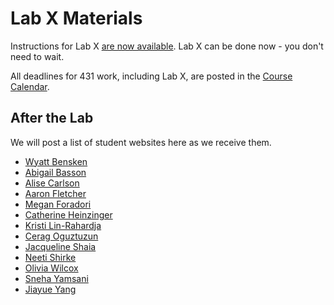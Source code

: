 # Lab X Materials

Instructions for Lab X [are now available](https://github.com/THOMASELOVE/431-2021/blob/main/labs/labX/labX.md). Lab X can be done now - you don't need to wait.

All deadlines for 431 work, including Lab X, are posted in the [Course Calendar](https://thomaselove.github.io/431/calendar.html).

## After the Lab

We will post a list of student websites here as we receive them.

- [Wyatt Bensken](https://wyattbensken.com/)
- [Abigail Basson](https://www.abigailbasson.me/)
- [Alise Carlson](https://carlsoak.wixsite.com/alisecarlsonmd)
- [Aaron Fletcher](https://afletcher80.wixsite.com/website-1)
- [Megan Foradori](https://sites.google.com/case.edu/foradorima/home)
- [Catherine Heinzinger](https://drheinzinger.com/)
- [Kristi Lin-Rahardja](https://kristilinr.netlify.app/)
- [Cerag Oguztuzun](https://ceragoguztuzun.github.io/)
- [Jacqueline Shaia](https://www.jacquelensphd.com/)
- [Neeti Shirke](https://neetishirke.wordpress.com/)
- [Olivia Wilcox](https://www.olivia-wilcox.com/)
- [Sneha Yamsani](https://sneha-yamsani.owlstown.net/)
- [Jiayue Yang](https://jerry-yang.netlify.app)
